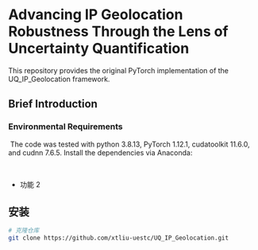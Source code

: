 # Advancing IP Geolocation Robustness Through the Lens of Uncertainty Quantification
This repository provides the original PyTorch implementation of the UQ_IP_Geolocation framework.

## Brief Introduction
### Environmental Requirements
  ​
The code was tested with python 3.8.13, PyTorch 1.12.1, cudatoolkit 11.6.0, and cudnn 7.6.5. Install the dependencies via Anaconda:

​
- 功能 2

## 安装
```bash
# 克隆仓库
git clone https://github.com/xtliu-uestc/UQ_IP_Geolocation.git
